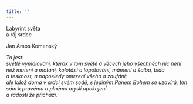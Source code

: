 ```yaml
---
title: ''
---
```


Labyrint světa  
a ráj srdce

Jan Amos Komenský

_To jest:  
světlé vymalování, kterak v tom světě a věcech jeho všechněch nic není než matení a motání, kolotání a lopotování, mámení a šalba, bída a tesknost, a naposledy omrzení všeho a zoufání;  
ale kdož doma v srdci svém sedě, s jediným Pánem Bohem se uzavírá, ten sám k pravému a plnému mysli upokojení  
a radosti že přichází._
